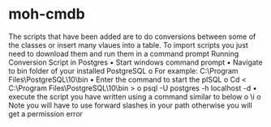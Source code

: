# moh-cmdb
The scripts that have been added are to do conversions between some of the classes or insert many vlaues into a table.
To import scripts you just need to download them and run them in a command prompt
Running Conversion Script in Postgres
•	Start windows command prompt
•	Navigate to bin folder of your installed PostgreSQL 
o	For example: C:\Program Files\PostgreSQL\10\bin
•	Enter the command to start the plSQL
o	Cd < C:\Program Files\PostgreSQL\10\bin >
o	psql -U postgres -h localhost -d <mydatabase>
•	execute the script you have written using a command similar to below
o	\i <path to my script>
o	Note you will have to use forward slashes in your path otherwise you will get a permission error
